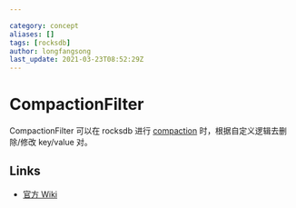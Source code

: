 ```yaml
---

category: concept
aliases: []
tags: [rocksdb]
author: longfangsong
last_update: 2021-03-23T08:52:29Z
---
```


# CompactionFilter

CompactionFilter 可以在 rocksdb 进行 [compaction](/tipedia/zh/what/Compation.html) 时，根据自定义逻辑去删除/修改 key/value 对。

## Links

- [官方 Wiki](https://github.com/facebook/rocksdb/wiki/Compaction-Filter)
